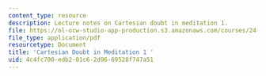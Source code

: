 ```yaml
---
content_type: resource
description: Lecture notes on Cartesian doubt in meditation 1.
file: https://ol-ocw-studio-app-production.s3.amazonaws.com/courses/24-01-classics-of-western-philosophy-spring-2016/4c4fc700edb201c62d9669528f747a51_MIT24_01S16_SES10.pdf
file_type: application/pdf
resourcetype: Document
title: 'Cartesian Doubt in Meditation 1 '
uid: 4c4fc700-edb2-01c6-2d96-69528f747a51
---
```

